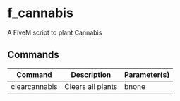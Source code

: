 # f_cannabis
A FiveM script to plant Cannabis

## Commands

| Command         | Description                         | Parameter(s)    |
|-----------------|-------------------------------------|-----------------|
| clearcannabis     |  Clears all plants                   | bnone     |
